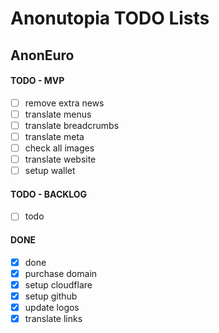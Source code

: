 # Anonutopia TODO Lists

## AnonEuro

#### TODO - MVP

- [ ] remove extra news
- [ ] translate menus
- [ ] translate breadcrumbs
- [ ] translate meta
- [ ] check all images
- [ ] translate website
- [ ] setup wallet

#### TODO - BACKLOG

- [ ] todo

#### DONE

- [x] done
- [x] purchase domain
- [x] setup cloudflare
- [x] setup github
- [x] update logos
- [x] translate links
